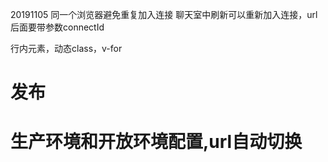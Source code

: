 20191105
同一个浏览器避免重复加入连接
聊天室中刷新可以重新加入连接，url后面要带参数connectId

行内元素，动态class，v-for

# 发布
# 生产环境和开放环境配置,url自动切换
